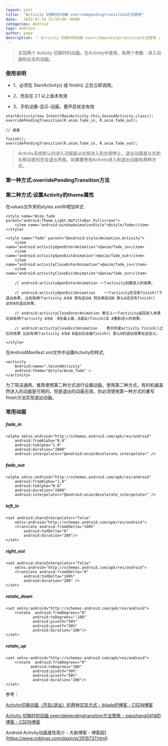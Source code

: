 ```yaml
---
layout: post
title:  "Activity 切换时的动画 overridependingtransition方法使用"
date:   2019-07-16 13:59:00 +0800
categories: Android
tags: Android
author: pepe
description: 『 Activity 切换时的动画 overridependingtransition方法使用 』
---
```


> 实现两个 Activity 切换时的动画。在Activity中使用，有两个参数：进入动画和出去的动画。

### **使用说明**

* 1、必须在 StartActivity()  或 finish() 之后立即调用。

* 2、而且在 2.1 以上版本有效

* 3、手机设置-显示-动画，要开启状态有效

```
startActivity(new Intent(MainActivity.this,SecondActivity.class));
overridePendingTransition(R.anim.fade_in, R.anim.fade_out);

// 或者

finish();
overridePendingTransition(R.anim.fade_in, R.anim.fade_out);
```

> Activity系统默认的进入动画是从右侧进入到左侧停止，退出动画是从左到右移动直到完全退出界面。如果要修改Activity进入和退出动画有两种方式。

### 第一种方式:overridePendingTransition方法

### **第二种方式:设置Activity的theme属性**

在values文件夹的styles.xml中增加样式
```
<style name="Anim_fade parent="android:Theme.Light.NoTitleBar.Fullscreen">
    <item name="android:windowAnimationStyle">@style/fade</item>
</style>

<style name="fade" parent="@android:style/Animation.Activity">
    <item name="android:activityOpenEnterAnimation">@anim/fade_in</item>
    <item name="android:activityOpenExitAnimation">@anim/fade_out</item>
    <item name="android:activityCloseEnterAnimation">@anim/fade_in</item>
    <item name="android:activityCloseExitAnimation">@anim/fade_out</item>
    
    // android:activityOpenEnterAnimation 一个activity创建进入的效果。

    // android:activityOpenExitAnimation    一个activity还没有finish()下退出效果, 比如有俩个activity A与B 首先启动A 然后再启动B 那么A还没有finish()  这时A的退出效果。

    // android:activityCloseEnterAnimation 表示上一个activity返回进入效果 比如有俩个activity A与B  B在最上面，B退出(finish)后 A重新进入的效果。

    // android:activityCloseExitAnimation    表示的是activity finish()之后的效果 比如有俩个activity A与B B退出后会被finish() 那么B的退出效果在这定义。
    
</style>
```
在AndroidManifest.xml文件中设置Activity的样式,
```
<activity
    Android:name=".SecondActivity"
    android:theme="@style/Anim_fade" >
</activity>
```

为了简洁通用，推荐使用第二种方式进行设置动画。使用第二种方式，有的机器虽然进入的动画是可用的，但是退出的动画无效，你必须使用第一种方式的重写finish方法实现退出动画。


### **常用动画**

##### fade_in

```
<alpha xmlns:android="http://schemas.android.com/apk/res/android"
    android:fromAlpha="0.0"
    android:toAlpha="1.0"
    android:duration="2000"
    android:interpolator="@android:anim/decelerate_interpolator" />
```

##### fade_out

```
<alpha xmlns:android="http://schemas.android.com/apk/res/android"
    android:fromAlpha="1.0"
    android:toAlpha="0.0"
    android:duration="2000"
    android:interpolator="@android:anim/decelerate_interpolator" />
```

##### left_in

```
<set android:shareInterpolator="false"
    xmlns:android="http://schemas.android.com/apk/res/android">
    <translate android:fromXDelta="100%"
        android:toXDelta="0"
        android:duration="300"/>
</set>

```
##### right_out

```
<set android:shareInterpolator="false"
    xmlns:android="http://schemas.android.com/apk/res/android">
    <translate android:fromXDelta="0" 
        android:toXDelta="100%"
        android:duration="200" />
</set>
```

##### rotate_down

```
<set xmlns:android="http://schemas.android.com/apk/res/android">
    <rotate  android:fromDegrees="0"
            android:toDegrees="-180"
            android:pivotX="50%"
            android:pivotY="50%"
            android:duration="200"/>
</set>

```
##### rotate_up

```
<set xmlns:android="http://schemas.android.com/apk/res/android">
    <rotate  android:fromDegrees="0"
           android:toDegrees="180"
            android:pivotX="50%"
            android:pivotY="50%"
            android:duration="200"/>
</set>
```



参考：

[Activity切换动画（开启/退出）的两种实现方式 - iblade的博客 - CSDN博客](https://blog.csdn.net/iblade/article/details/83313582)

[Activity 切换时的动画 overridependingtransition方法使用 - xiaozhang0414的博客 - CSDN博客](https://blog.csdn.net/xiaozhang0414/article/details/79027706)

Android Activity动画属性简介 - 大新博客 - 博客园](https://www.cnblogs.com/daxin/p/3516737.html)